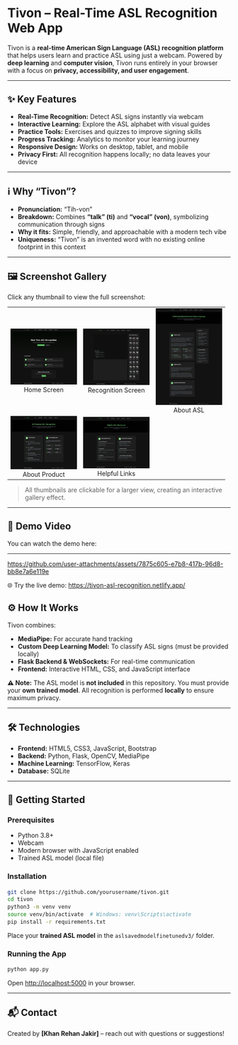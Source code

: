 # Tivon – Real-Time ASL Recognition Web App

Tivon is a **real-time American Sign Language (ASL) recognition platform** that helps users learn and practice ASL using just a webcam. Powered by **deep learning** and **computer vision**, Tivon runs entirely in your browser with a focus on **privacy, accessibility, and user engagement**.

---

## ✨ Key Features

* **Real-Time Recognition:** Detect ASL signs instantly via webcam
* **Interactive Learning:** Explore the ASL alphabet with visual guides
* **Practice Tools:** Exercises and quizzes to improve signing skills
* **Progress Tracking:** Analytics to monitor your learning journey
* **Responsive Design:** Works on desktop, tablet, and mobile
* **Privacy First:** All recognition happens locally; no data leaves your device

---

## ℹ️ Why “Tivon”?

* **Pronunciation:** “Tih-von”
* **Breakdown:** Combines **“talk” (ti)** and **“vocal” (von)**, symbolizing communication through signs
* **Why it fits:** Simple, friendly, and approachable with a modern tech vibe
* **Uniqueness:** “Tivon” is an invented word with no existing online footprint in this context

---

## 🖼 Screenshot Gallery

Click any thumbnail to view the full screenshot:

<table>
<tr>
<td align="center">
<a href="ScreenShot/Home.png"><img src="ScreenShot/Home.png" width="150" alt="Home Screen"></a><br>Home Screen
</td>
<td align="center">
<a href="ScreenShot/Identifying screen.png"><img src="ScreenShot/Identifying screen.png" width="150" alt="Recognition Screen"></a><br>Recognition Screen
</td>
<td align="center">
<a href="ScreenShot/About Asl.png"><img src="ScreenShot/About Asl.png" width="150" alt="About ASL"></a><br>About ASL
</td>
</tr>
<tr>
<td align="center">
<a href="ScreenShot/About product.png"><img src="ScreenShot/About product.png" width="150" alt="About Product"></a><br>About Product
</td>
<td align="center">
<a href="ScreenShot/Helpful link.png"><img src="ScreenShot/Helpful link.png" width="150" alt="Helpful Links"></a><br>Helpful Links
</td>
<td></td>
</tr>
</table>

> All thumbnails are clickable for a larger view, creating an interactive gallery effect.

---

## 🎥 Demo Video  

You can watch the demo here:  


---

https://github.com/user-attachments/assets/7875c605-e7b8-417b-96d8-bb8e7a6e119e

🌐 Try the live demo: https://tivon-asl-recognition.netlify.app/



## ⚙️ How It Works

Tivon combines:

* **MediaPipe:** For accurate hand tracking
* **Custom Deep Learning Model:** To classify ASL signs (must be provided locally)
* **Flask Backend & WebSockets:** For real-time communication
* **Frontend:** Interactive HTML, CSS, and JavaScript interface

**⚠️ Note:** The ASL model is **not included** in this repository. You must provide your **own trained model**. All recognition is performed **locally** to ensure maximum privacy.

---

## 🛠 Technologies

* **Frontend:** HTML5, CSS3, JavaScript, Bootstrap
* **Backend:** Python, Flask, OpenCV, MediaPipe
* **Machine Learning:** TensorFlow, Keras
* **Database:** SQLite

---

## 🚀 Getting Started

### Prerequisites

* Python 3.8+
* Webcam
* Modern browser with JavaScript enabled
* Trained ASL model (local file)

### Installation

```bash
git clone https://github.com/yourusername/tivon.git
cd tivon
python3 -m venv venv
source venv/bin/activate  # Windows: venv\Scripts\activate
pip install -r requirements.txt
```

Place your **trained ASL model** in the `aslsavedmodelfinetunedv3/` folder.

### Running the App

```bash
python app.py
```

Open [http://localhost:5000](http://localhost:5000) in your browser.

---

## 📬 Contact

Created by **[Khan Rehan Jakir]** – reach out with questions or suggestions!
